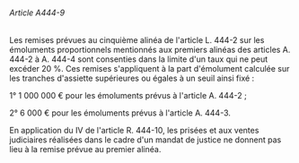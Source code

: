 ###### Article A444-9

Les remises prévues au cinquième alinéa de l'article L. 444-2 sur les émoluments proportionnels mentionnés aux premiers alinéas des articles A. 444-2 à A. 444-4 sont consenties dans la limite d'un taux qui ne peut excéder 20 %. Ces remises s'appliquent à la part d'émolument calculée sur les tranches d'assiette supérieures ou égales à un seuil ainsi fixé :

1° 1 000 000 € pour les émoluments prévus à l'article A. 444-2 ;

2° 6 000 € pour les émoluments prévus à l'article A. 444-3.

En application du IV de l'article R. 444-10, les prisées et aux ventes judiciaires réalisées dans le cadre d'un mandat de justice ne donnent pas lieu à la remise prévue au premier alinéa.

